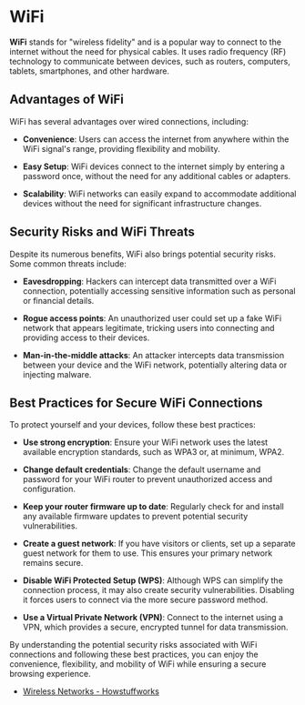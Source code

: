 # WiFi

**WiFi** stands for "wireless fidelity" and is a popular way to connect to the internet without the need for physical cables. It uses radio frequency (RF) technology to communicate between devices, such as routers, computers, tablets, smartphones, and other hardware.

## Advantages of WiFi

WiFi has several advantages over wired connections, including:

- **Convenience**: Users can access the internet from anywhere within the WiFi signal's range, providing flexibility and mobility.

- **Easy Setup**: WiFi devices connect to the internet simply by entering a password once, without the need for any additional cables or adapters.

- **Scalability**: WiFi networks can easily expand to accommodate additional devices without the need for significant infrastructure changes.

## Security Risks and WiFi Threats

Despite its numerous benefits, WiFi also brings potential security risks. Some common threats include:

- **Eavesdropping**: Hackers can intercept data transmitted over a WiFi connection, potentially accessing sensitive information such as personal or financial details.

- **Rogue access points**: An unauthorized user could set up a fake WiFi network that appears legitimate, tricking users into connecting and providing access to their devices.

- **Man-in-the-middle attacks**: An attacker intercepts data transmission between your device and the WiFi network, potentially altering data or injecting malware.

## Best Practices for Secure WiFi Connections

To protect yourself and your devices, follow these best practices:

- **Use strong encryption**: Ensure your WiFi network uses the latest available encryption standards, such as WPA3 or, at minimum, WPA2.

- **Change default credentials**: Change the default username and password for your WiFi router to prevent unauthorized access and configuration.

- **Keep your router firmware up to date**: Regularly check for and install any available firmware updates to prevent potential security vulnerabilities.

- **Create a guest network**: If you have visitors or clients, set up a separate guest network for them to use. This ensures your primary network remains secure.

- **Disable WiFi Protected Setup (WPS)**: Although WPS can simplify the connection process, it may also create security vulnerabilities. Disabling it forces users to connect via the more secure password method.

- **Use a Virtual Private Network (VPN)**: Connect to the internet using a VPN, which provides a secure, encrypted tunnel for data transmission.

By understanding the potential security risks associated with WiFi connections and following these best practices, you can enjoy the convenience, flexibility, and mobility of WiFi while ensuring a secure browsing experience.

- [Wireless Networks - Howstuffworks](https://computer.howstuffworks.com/wireless-network.htm)